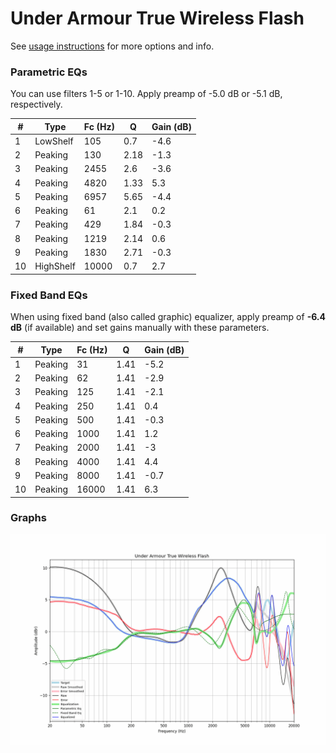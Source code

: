 # Under Armour True Wireless Flash
See [usage instructions](https://github.com/jaakkopasanen/AutoEq#usage) for more options and info.

### Parametric EQs
You can use filters 1-5 or 1-10. Apply preamp of -5.0 dB or -5.1 dB, respectively.

|   # | Type      |   Fc (Hz) |    Q |   Gain (dB) |
|-----|-----------|-----------|------|-------------|
|   1 | LowShelf  |       105 | 0.7  |        -4.6 |
|   2 | Peaking   |       130 | 2.18 |        -1.3 |
|   3 | Peaking   |      2455 | 2.6  |        -3.6 |
|   4 | Peaking   |      4820 | 1.33 |         5.3 |
|   5 | Peaking   |      6957 | 5.65 |        -4.4 |
|   6 | Peaking   |        61 | 2.1  |         0.2 |
|   7 | Peaking   |       429 | 1.84 |        -0.3 |
|   8 | Peaking   |      1219 | 2.14 |         0.6 |
|   9 | Peaking   |      1830 | 2.71 |        -0.3 |
|  10 | HighShelf |     10000 | 0.7  |         2.7 |

### Fixed Band EQs
When using fixed band (also called graphic) equalizer, apply preamp of **-6.4 dB** (if available) and set gains manually with these parameters.

|   # | Type    |   Fc (Hz) |    Q |   Gain (dB) |
|-----|---------|-----------|------|-------------|
|   1 | Peaking |        31 | 1.41 |        -5.2 |
|   2 | Peaking |        62 | 1.41 |        -2.9 |
|   3 | Peaking |       125 | 1.41 |        -2.1 |
|   4 | Peaking |       250 | 1.41 |         0.4 |
|   5 | Peaking |       500 | 1.41 |        -0.3 |
|   6 | Peaking |      1000 | 1.41 |         1.2 |
|   7 | Peaking |      2000 | 1.41 |        -3   |
|   8 | Peaking |      4000 | 1.41 |         4.4 |
|   9 | Peaking |      8000 | 1.41 |        -0.7 |
|  10 | Peaking |     16000 | 1.41 |         6.3 |

### Graphs
![](./Under%20Armour%20True%20Wireless%20Flash.png)
